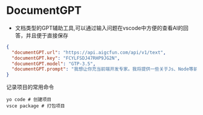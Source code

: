 # DocumentGPT

  - 文档类型的GPT辅助工具,可以通过输入问题在vscode中方便的查看AI的回答，并且便于直接保存

```json
{
  "documentGPT.url": "https://api.aigcfun.com/api/v1/text",
  "documentGPT.key": "FCYLFSDJ47RHP9JG2N",
  "documentGPT.model": "GTP-3.5",
  "documentGPT.prompt": "我想让你充当前端开发专家。我将提供一些关于Js、Node等前端代码问题的具体信息，而你的工作就是想出为我解决问题的策略。",
}  

```
记录项目的常用命令
```
yo code # 创建项目
vsce package # 打包项目
```
